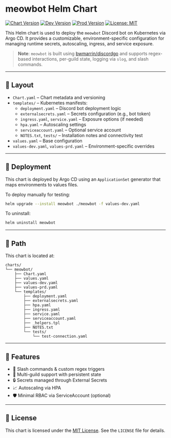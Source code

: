 # meowbot Helm Chart

[![Chart Version](https://img.shields.io/badge/dynamic/yaml?url=https%3A%2F%2Fraw.githubusercontent.com%2Fdotablaze-tech%2Fdeployments%2Fmain%2Fcharts%2Fmeowbot%2FChart.yaml&query=%24.appVersion&prefix=v&label=Chart)](https://github.com/dotablaze-tech/deployments/blob/main/charts/meowbot/Chart.yaml)
[![Dev Version](https://img.shields.io/badge/dynamic/yaml?url=https%3A%2F%2Fraw.githubusercontent.com%2Fdotablaze-tech%2Fdeployments%2Fmain%2Fcharts%2Fmeowbot%2FChart.yaml&query=%24.appVersion&prefix=v&label=Chart)](https://github.com/dotablaze-tech/deployments/blob/main/charts/meowbot/values-dev.yaml)
[![Prod Version](https://img.shields.io/badge/dynamic/yaml?url=https%3A%2F%2Fraw.githubusercontent.com%2Fdotablaze-tech%2Fdeployments%2Fmain%2Fcharts%2Fmeowbot%2Fvalues-prd.yaml&query=%24.image.tag&prefix=v&label=Prod)](https://github.com/dotablaze-tech/deployments/blob/main/charts/meowbot/values-prd.yaml)
[![License: MIT](https://img.shields.io/badge/License-MIT-yellow.svg)](https://opensource.org/licenses/MIT)

This Helm chart is used to deploy the `meowbot` Discord bot on Kubernetes via Argo CD. It provides a customizable,
environment-specific configuration for managing runtime secrets, autoscaling, ingress, and service exposure.

> **Note**: `meowbot` is built using [bwmarrin/discordgo](https://github.com/bwmarrin/discordgo) and supports regex-based interactions, per-guild state, logging via `slog`, and slash commands.

---

## 📁 Layout

- `Chart.yaml` – Chart metadata and versioning
- `templates/` – Kubernetes manifests:
  - `deployment.yaml` – Discord bot deployment logic
  - `externalsecrets.yaml` – Secrets configuration (e.g., bot token)
  - `ingress.yaml`, `service.yaml` – Exposure options (if needed)
  - `hpa.yaml` – Autoscaling settings
  - `serviceaccount.yaml` – Optional service account
  - `NOTES.txt`, `tests/` – Installation notes and connectivity test
- `values.yaml` – Base configuration
- `values-dev.yaml`, `values-prd.yaml` – Environment-specific overrides

---

## 🚀 Deployment

This chart is deployed by Argo CD using an `ApplicationSet` generator that maps environments to values files.

To deploy manually for testing:

```bash
helm upgrade --install meowbot ./meowbot -f values-dev.yaml
```

To uninstall:

```bash
helm uninstall meowbot
```

---

## 📂 Path

This chart is located at:

```
charts/
└── meowbot/
    ├── Chart.yaml
    ├── values.yaml
    ├── values-dev.yaml
    ├── values-prd.yaml
    └── templates/
        ├── deployment.yaml
        ├── externalsecrets.yaml
        ├── hpa.yaml
        ├── ingress.yaml
        ├── service.yaml
        ├── serviceaccount.yaml
        ├── _helpers.tpl
        ├── NOTES.txt
        └── tests/
            └── test-connection.yaml
```

---

## 🧠 Features

- 🧩 Slash commands & custom regex triggers
- 📡 Multi-guild support with persistent state
- 🔒 Secrets managed through External Secrets
- 📈 Autoscaling via HPA
- 🛡️ Minimal RBAC via ServiceAccount (optional)

---

## 📝 License

This chart is licensed under the [MIT License](https://opensource.org/licenses/MIT). See the `LICENSE` file for details.
